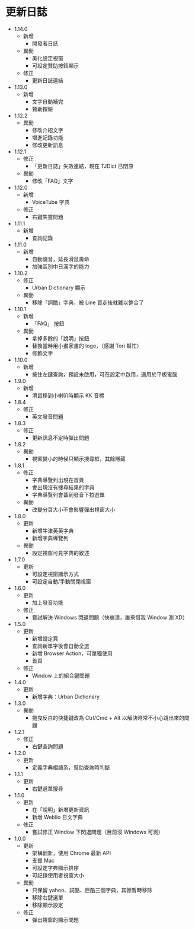# 更新日誌
- 1.14.0
  - 新增
    - 開發者日誌
  - 異動
    - 美化設定視窗
    - 可設定贊助按鈕顯示
  - 修正
    - 更新日誌連結
- 1.13.0
  - 新增
    - 文字自動補完
    - 贊助按鈕
- 1.12.2
  - 異動
    - 修改介紹文字
    - 增進記錄功能
    - 修改更新訊息
- 1.12.1
  - 修正
    - 「更新日誌」失效連結，現在 TJDict 已閉原
  - 異動
    - 修改「FAQ」文字
- 1.12.0
  - 新增
    - VoiceTube 字典
  - 修正
    - 右鍵失靈問題
- 1.11.1
  - 新增
    - 查詢記錄
- 1.11.0
  - 新增
    - 自動讀音，延長滑鼠壽命
    - 加強區別中日漢字的能力
- 1.10.2
  - 修正
    - Urban Dictionary 顯示
  - 異動
    - 移除「詞酷」字典，被 Line 買走後就難以整合了
- 1.10.1
  - 新增
    - 「FAQ」 按鈕
  - 異動
    - 拿掉多餘的「說明」按鈕
    - 替換當時用小畫家畫的 logo，（感謝 Tori 幫忙）
    - 修飾文字
- 1.10.0
  - 新增
    - 按住左鍵查詢，預設未啟用，可在設定中啟用，適用於平板電腦
- 1.9.0
  - 新增
    - 滑鼠移到小喇叭時顯示 KK 音標
- 1.8.4
  - 修正
    - 英文發音問題
- 1.8.3
  - 修正
    - 更新訊息不定時彈出問題
- 1.8.2
  - 異動
    - 視窗變小的時候只顯示搜尋框，其餘隱藏
- 1.8.1
  - 修正
    - 字典導覽列出現在首頁
    - 會出現沒有搜尋結果的字典
    - 字典導覽列會蓋到發音下拉選單
  - 異動
    - 改變分頁大小不會影響彈出視窗大小
- 1.8.0
  - 更新
    - 新增牛津英英字典
    - 新增字典導覽列
  - 異動
    - 設定視窗可見字典的敘述
- 1.7.0
  - 更新
    - 可設定視窗顯示方式
    - 可設定自動/手動關閉視窗
- 1.6.0
  - 更新
    - 加上發音功能
  - 修正
    - 嘗試解決 Windows 閃退問題（快崩潰，誰來借我 Window 測 XD）
- 1.5.0
  - 更新
    - 新增設定頁
    - 查詢新單字後會自動全選
    - 新增 Browser Action，可單獨使用
    - 首頁
  - 修正
    - Window 上的組合鍵問題
- 1.4.0
  - 更新
    - 新增字典：Urban Dictionary
- 1.3.0
  - 異動
    - 拖曳反白的快捷鍵改為 Ctrl/Cmd + Alt 以解決時常不小心跳出來的問題
- 1.2.1
  - 修正
    - 右鍵查詢問題
- 1.2.0
  - 更新
    - 定義字典檔語系，幫助查詢時判斷
- 1.1.1
  - 更新
    - 右鍵選單搜尋
- 1.1.0
  - 更新
    - 在「說明」新增更新資訊
    - 新增 Weblio 日文字典
  - 修正
    - 嘗試修正 Window 下閃退問題（目前沒 Windows 可測）
- 1.0.0
  - 更新
    - 架構翻新，使用 Chrome 最新 API
    - 支援 Mac
    - 可設定字典顯示排序
    - 可記錄使用者視窗大小
  - 異動
    - 只保留 yahoo、詞酷、巨酷三個字典，其餘暫時移除
    - 移除右鍵選單
    - 移除顯示設定
  - 修正
    - 彈出視窗的顯示問題
